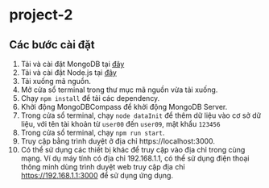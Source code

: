 # project-2
## Các bước cài đặt
1. Tải và cài đặt MongoDB tại [đây](https://www.mongodb.com/try/download/community)
2. Tải và cài đặt Node.js tại [đây](https://nodejs.org/en/)
3. Tải xuống mã nguồn.
4. Mở cửa sổ terminal trong thư mục mã nguồn vừa tải xuống.
5. Chạy `npm install` để tải các dependency.
6. Khởi động MongoDBCompass để khởi động MongoDB Server.
7. Trong cửa sổ terminal, chạy `node dataInit` để thêm dữ liệu vào cơ sở dữ liệu, với tên tài khoản từ `user00` đến `user09`, mật khẩu `123456`
8. Trong cửa sổ terminal, chạy `npm run start`.
9. Truy cập bằng trình duyệt ở địa chỉ https://localhost:3000.
10. Có thể sử dụng các thiết bị khác để truy cập vào địa chỉ trong cùng mạng. Ví dụ máy tính có địa chỉ 192.168.1.1, có thể sử dụng điện thoại thông minh dùng trình duyệt web truy cập địa chỉ https://192.168.1.1:3000 để sử dụng ứng dụng.